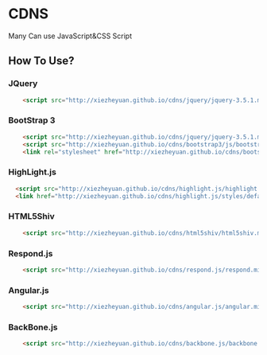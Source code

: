 # CDNS
Many Can use JavaScript&amp;CSS Script
## How To Use?

### JQuery
  ```html
      <script src="http://xiezheyuan.github.io/cdns/jquery/jquery-3.5.1.min.js" type="text/javascript"></script>
 ```

### BootStrap 3
  ```html
      <script src="http://xiezheyuan.github.io/cdns/jquery/jquery-3.5.1.min.js" type="text/javascript"></script>
      <script src="http://xiezheyuan.github.io/cdns/bootstrap3/js/bootstrap.min.js" type="text/javascript"></script>
      <link rel="stylesheet" href="http://xiezheyuan.github.io/cdns/bootstrap3/css/bootstrap.min.css">
  ```
### HighLight.js
  ```html
    <script src="http://xiezheyuan.github.io/cdns/highlight.js/highlight.pack.js" type="text/javascript"></script>
    <link href="http://xiezheyuan.github.io/cdns/highlight.js/styles/default.css" rel="stylesheet">
  ```
### HTML5Shiv
```html
    <script src="http://xiezheyuan.github.io/cdns/html5shiv/html5shiv.min.js" type="text/javascript"></script>
```
### Respond.js
```html
    <script src="http://xiezheyuan.github.io/cdns/respond.js/respond.min.js" type="text/javascript"></script>
```

### Angular.js
```html
    <script src="http://xiezheyuan.github.io/cdns/angular.js/angular.min.js" type="text/javascript"></script>
```

### BackBone.js
```html
    <script src="http://xiezheyuan.github.io/cdns/backbone.js/backbone.min.js" type="text/javascript"></script>
```
